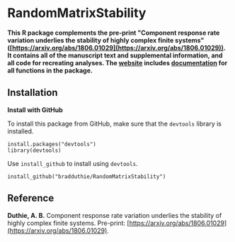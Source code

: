 RandomMatrixStability
================================================================================

**This R package complements the pre-print "Component response rate variation underlies the stability of highly complex finite systems" ([https://arxiv.org/abs/1806.01029](https://arxiv.org/abs/1806.01029)). It contains all of the manuscript text and supplemental information, and all code for recreating analyses. The [website](https://bradduthie.github.io/RandomMatrixStability/) includes [documentation](https://bradduthie.github.io/RandomMatrixStability/reference/index.html) for all functions in the package.**


## Installation

**Install with GitHub**

To install this package from GitHub, make sure that the `devtools` library is installed.

```
install.packages("devtools")
library(devtools)
```

Use `install_github` to install using `devtools`.

```
install_github("bradduthie/RandomMatrixStability")
```

## Reference

**Duthie, A. B.** Component response rate variation underlies the stability of highly complex finite systems. Pre-print: [https://arxiv.org/abs/1806.01029](https://arxiv.org/abs/1806.01029).
